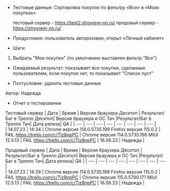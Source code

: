 * Тестовые данные: Сортировка покупок по фильтру «Все» в «Моих покупках»

	тестовый сервер - https://test2.stroyrem-nn.ru/   продовый сервер - https://stroyrem-nn.ru/

* Предусловие: пользователь авторизован, открыт «Личный кабинет»

* Шаги:
1.	Выбрать "Мои покупки" (по умолчанию выставлен фильтр "Все")

* Ожидаемый результат: показывает все покупки, сделанные пользователем, если покупок нет, то показывает "Список пуст"

* Постусловие: удалить тестовые данные

Автор: Надежда

* Отчет о тестировании
  
Тестовый сервер
| Дата | Время | Версия браузера Десктоп | Результат/Баг в Трелло Десктоп|  Версия браузера и ОС Тач |Результат/Баг в Трелло Тач| Дата релиза| QA  |
| --- | --- | --- | --- |  --- | --- | --- | --- |   
| 14.07.23 | 14:34 | Chrome версия 114.0.5735.199 Firefox версия 115.0.2 | FAIL https://trello.com/c/Tlz8npPC | Chrome версия 114.0.5735.196 MIUI 12.5.13 | FAIL https://trello.com/c/Tlz8npPC | 16.06.23 | Надежда |  

Продовый сервер
| Дата | Время | Версия браузера Десктоп | Результат/Баг в Трелло Десктоп|  Версия браузера и ОС Тач |Результат/Баг в Трелло Тач| Дата релиза| QA |
| --- | --- | --- | --- |  --- | --- | --- | --- |   
| 14.07.23 | 14:39 | Chrome версия 114.0.5735.199 Firefox версия 115.0.2 | FAIL https://trello.com/c/Tlz8npPC | Chrome версия 115.0.5790.171 MIUI 12.5.13 | FAIL https://trello.com/c/Tlz8npPC | 16.06.23 | Надежда |  
